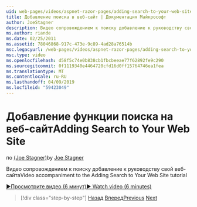 ```yaml
---
uid: web-pages/videos/aspnet-razor-pages/adding-search-to-your-web-site
title: Добавление поиска в веб-сайт | Документация Майкрософт
author: JoeStagner
description: Видео сопровождением к поиску добавление к руководству свой веб-сайта
ms.author: riande
ms.date: 02/25/2011
ms.assetid: 78046868-917c-473e-9c89-4ad28a76514b
msc.legacyurl: /web-pages/videos/aspnet-razor-pages/adding-search-to-your-web-site
msc.type: video
ms.openlocfilehash: d58f5c74e0b838cb1fbcbeeae77f62892fe9c290
ms.sourcegitcommit: 0f1119340e4464720cfd16d0ff15764746ea1fea
ms.translationtype: MT
ms.contentlocale: ru-RU
ms.lasthandoff: 04/09/2019
ms.locfileid: "59423049"
---
```

# <a name="adding-search-to-your-web-site"></a><span data-ttu-id="43d99-103">Добавление функции поиска на веб-сайт</span><span class="sxs-lookup"><span data-stu-id="43d99-103">Adding Search to Your Web Site</span></span>

<span data-ttu-id="43d99-104">по [(Joe Stagner)](https://github.com/JoeStagner)</span><span class="sxs-lookup"><span data-stu-id="43d99-104">by [Joe Stagner](https://github.com/JoeStagner)</span></span>

<span data-ttu-id="43d99-105">Видео сопровождением к поиску добавление к руководству свой веб-сайта</span><span class="sxs-lookup"><span data-stu-id="43d99-105">Video accompaniment to the Adding Search to Your Web Site tutorial</span></span>

[<span data-ttu-id="43d99-106">&#9654;Просмотрите видео (6 минут)</span><span class="sxs-lookup"><span data-stu-id="43d99-106">&#9654; Watch video (6 minutes)</span></span>](https://channel9.msdn.com/Blogs/ASP-NET-Site-Videos/adding-search-to-your-web-site)

> [!div class="step-by-step"]
> <span data-ttu-id="43d99-107">[Назад](adding-email-to-your-web-site.md)
> [Вперед](adding-social-networking-to-your-website.md)</span><span class="sxs-lookup"><span data-stu-id="43d99-107">[Previous](adding-email-to-your-web-site.md)
[Next](adding-social-networking-to-your-website.md)</span></span>
